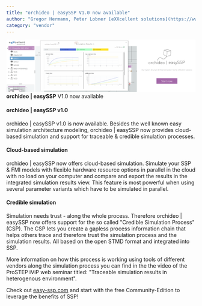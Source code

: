 ```yaml
---
title: "orchideo | easySSP V1.0 now available"
author: "Gregor Hermann, Peter Lobner [eXXcellent solutions](https://www.exxcellent.de/)"
category: "vendor"
---
```

![alt text](easySSP-newsletter.png 'orchideo | easySSP X-Mas Edition')
**orchideo | easySSP** V1.0 now available

#### orchideo | easySSP v1.0

orchideo | easySSP v1.0 is now available. 
Besides the well known easy simulation architecture modeling, orchideo | easySSP now provides cloud-based simulation and support for traceable & credible simulation processes.


#### Cloud-based simulation
orchideo | easySSP now offers cloud-based simulation. 
Simulate your SSP & FMI models with flexible hardware resource options in parallel in the cloud with no load on your computer and compare and export the results in the integrated simulation results view.
This feature is most powerful when using several parameter variants which have to be simulated in parallel.


#### Credible simulation
Simulation needs trust - along the whole process. Therefore orchideo | easySSP now offers support for the so called "Credible Simulation Process" (CSP).
The CSP lets you create a gapless process information chain that helps others trace and therefore trust the simulation process and the simulation results. 
All based on the open STMD format and integrated into SSP. 


More information on how this process is working using tools of different vendors along the simulation process you can find in the the video of the ProSTEP iViP web seminar titled: "Traceable simulation results in heterogenous environment".


Check out [easy-ssp.com](https://easy-ssp.com) and start with the free Community-Edition to leverage the benefits of SSP!
